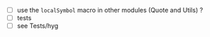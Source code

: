 
- [ ] use the `localSymbol` macro in other modules (Quote and Utils) ?
- [ ] tests
- [ ] see Tests/hyg
